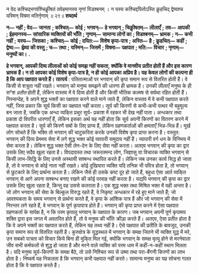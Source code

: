  

न वेद कश्चिद्भगवंश्चिकीॢषतं तवेहमानस्य नृणां विडश्बनम् । न यस्य कश्चिद्दयितोऽस्ति कॢहचिद् द्वेष्यश्च यस्मिन् विषमा मतिर्नृणाम् ॥ २९॥ **शब्दार्थ** 

**न—** **नहीं** **; वेद—** **जानता** **; कश्चित्—** **कोई** **; भगवन्—** **हे भगवान्** **; चिकीॢषतम्—** **लीलाएँ** **; तव—** **आपकी** **; ईहमानस्य—** **सांसारिक व्यक्तियों की भाँति** **; नृणाम्—** **सामान्य लोगों का** **; विडश्बनम्—** **भ्रामक** **; न—** **कभी नहीं** **; यस्य—** **जिसका** **;** **कश्चित्—** **कोई** **; दयित:—** **विशेष कृपा-पात्र** **; अस्ति—** **है** **; कॢहचित्—** **कहीं** **; द्वेष्य:—** **ईष्र्या की वस्तु** **; च—** **तथा** **;** **यस्मिन्—** **जिसमें** **; विषमा—** **पक्षपात** **; मति:—** **विचार** **; नृणाम्—** **मनुष्यों का।** **.** 

**हे भगवान्, आपकी दिव्य लीलाओं को कोई समझ नहीं सकता, क्योंकि वे मानवीय** **प्रतीत होती हैं और इस कारण भ्रामक हैं। न तो आपका कोई विशेष कृपा-पात्र है, न ही** **कोई आपका अप्रिय है। यह केवल लोगों की कल्पना ही है कि आप पक्षपात करते हैं।** **तात्पर्य** : पतितात्माओं पर भगवान् की कृपा समान रूप से वितरित होती हैं। वे किसी से शत्रुता नहीं रखते। भगवान् को मनुष्य समझने की धारणा ही भ्रामक है। उनकी लीलाएँ मनुष्य के ही स²श *प्रतीत* होती हैं, लेकिन वास्तव में वे दिव्य होती हैं और किसी भौतिक कल्मष से सर्वथा रहित होती हैं। निस्सन्देह, वे अपने शुद्ध भक्तों का पक्षपात करने वाले माने जाते हैं, लेकिन वास्तव में वे कभी पक्षपात करते नहीं, जिस प्रकार कि सूर्य किसी का पक्षपात नहीं करता। सूर्य की किरणों से कभी-कभी पत्थर भी बहुमूल्य बन जाता है, जबकि एक अन्धा व्यकि्त प्रचुर सूर्य- प्रकाश में रहकर भी देख नहीं पाता। अन्धकार तथा प्रकाश दो विपरीत धारणाएँ हैं, लेकिन इसका अर्थ यह नहीं होता कि सूर्य अपनी किरणों का वितरण करने में पक्षपात करता है। सूर्य की किरणें सबों के लिए प्राप्य हैं, लेकिन ग्रहणकर्ताओं की क्षमताएँ भिन्न-भिन्न हैं। मूर्ख लोग सोचते हैं कि भक्ति तो भगवान् की चाटुकरिता करके उनकी विशेष कृपा प्राप्त करना है। वस्तुत: भगवान् की दिव्य प्रेममय सेवा में लगे शुद्ध भक्त कोई व्यापारी समुदाय नहीं हैं। व्यापारी वर्ग धन के विनिमय में सेवा करता है। लेकिन शुद्ध भक्त ऐसी लेन-देन के लिए सेवा नहीं करता। अतएव भगवान् की कृपा का द्वार उसके लिए सदैव खुला रहता है। विपदाग्रस्त तथा जरूरतमन्द लोग, जिज्ञासु या विचारक व्यक्ति भगवान् से किसी लाभ-सिद्धि के लिए उनसे अस्थायी सश्बन्ध स्थापित करते हैं। लेकिन जब उनका कार्य सिद्ध हो जाता है, तो वे भगवान् से कोई नाता नहीं रखते। कोई दुखियारा व्यक्ति यदि तनिक भी पवित्र होता है, तो भगवान् से छुटकारे के लिए प्रार्थना करता है। लेकिन जैसे ही उसके कष्ट दूर हो जाते हैं, बहुधा ऐसा आर्त व्यकि्त भगवान् से आगे अपना सश्बन्ध बनाए रखने की कोई परवाह नहीं करता है। यद्यपि भगवान् की कृपा का द्वार उसके लिए खुला रहता है, किन्तु वह उससे कतराता है। एक शुद्ध भक्त तथा मिश्रित भक्त में यही अन्तर है। जो लोग भगवान् की सेवा के बिल्कुल विरुद्ध रहते हैं, वे निकृष्ट अन्धकार में रहे हुए माने जाते हैं; जो आवश्यकता के समय भगवान् से प्रार्थना करते हैं, वे कृपा के आंशिक पात्र हैं और जो भगवान् की सेवा में निरन्तर लगे रहते हैं, वे भगवान् के पूर्ण कृपापात्र होते हैं। भगवान् की कृपा प्राप्त करने में ऐसा पक्षपात ग्रहणकर्ता के सापेक्ष है, न कि परम कृपालु भगवान् के पक्षपात के कारण। जब भगवान् अपनी पूर्ण कृपामय शक्ति द्वारा इस जगत में अवतरित होते हैं, तो वे मनुष्य की भाँति क्रीड़ा करते हैं। अतएव, ऐसा प्रतीत होता है कि वे अपने भक्तों का पक्षपात करते हैं, लेकिन यह तथ्य नहीं है। ऐसे पक्षपात की प्रतीति के बावजूद, उनकी कृपा समान रूप से वितरित रहती है। कुरुक्षेत्र के युद्धस्थल में भगवान् के समक्ष जितने भी व्यक्ति युद्ध में मरे, उन सबको पात्रता को विचार किये बिना ही मुकि्त मिल गई, क्योंकि भगवान् के समक्ष मृत्यु होने से मरनेवाला जीव सभी कर्मफलों से शुद्ध हो जाता है और मरने वाले व्यक्ति को परम धाम में कहीं-न-कहीं स्थान मिलता है। यदि मनुष्य सूर्य-किरणों के समक्ष बैठे, तो उसे निश्चित रूप से उष्मा तथा परा-बैंगनी किरणों का लाभ होता है। निष्कर्ष यह निकलता है कि भगवान् कभी पक्षपात नहीं करते। सामान्य मनुष्य का यह सोचना गलत होता है कि वे पक्षपात करते हैं। 